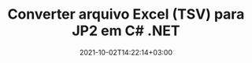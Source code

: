 ---
############################# Static ############################
layout: "autogen-gist"
date: 2021-10-02T14:22:14+03:00
draft: false
path: "pt/total/net/conversion/tsv-to-jp2/"
other_out_formats: "PDF DOC DOCX DOCM DOT DOTX DOTM TXT RTF HTML HTM MHTML MHT XLS XLSX XLSM XLSB XLT XLTX XLTM XLAM CSV TSV DIF SXC FODS PPT PPTX PPS PPSX PPSM POT POTX PPTM POTM ODT OTT OTP ODP ODS EMZ WMZ SVG SVGZ XPS TEX DCM WMF EMF BMP PNG GIF JPEG TIFF ICO WEBP JP2 TGA PSB PSD EPUB MD XML JSON DICOM FODP JPG"
ad_headline: "Converter TSV para JP2 | .NET"
ad_description: "A solução mais precisa de conversão de documentos TSV para JP2 para seus aplicativos .NET."

############################# Head ############################
head_title: "Converter TSV do Excel para JP2 em C# ASP.NET | Conversão de Documentos .NET"
head_description: "API de conversão de formatos de documento de planilha .NET Excel. Converta TSV para JP2 e mais de 100 outras imagens e formatos de arquivo de documento em aplicativos .NET (C#, VB.NET, ASP.NET e .NET Core)."

############################# Header ############################
title: "Converter arquivo Excel (TSV) para JP2 em C# .NET"
description: "Use a API nativa do conversor de documentos do Excel para converter TSV para JP2 em aplicativos C# VB.NET e ASP.NET. Trabalhe com recursos flexíveis de conversão de documentos para personalizar a aparência do documento resultante. Converta com precisão todos os formatos populares de planilhas do Excel de e para documentos do Word, apresentações do PowerPoint, PDF, Photoshop, eBook, formatos de arquivo da Web e de imagem. Converta todo o documento ou escolha páginas específicas do arquivo de documento de origem com base nos números de página ou intervalos de página seletivos e converta facilmente para um formato de documento compatível."

############################# SubMenu ############################
submenu:
    enable: false

############################# Content ############################
content:
    enable: true
    block:
    - title_left: "Como converter TSV para JP2 em C# .NET"
      content_left: |
          Siga estes passos simples para conversão de TSV para JP2 em .NET. Visualize o documento JP2 convertido como está ou renderize e exiba como HTML sem usar nenhum software externo.

          -   Crie um objeto **Converter** para converter um documento TSV
          -   Defina as opções de conversão para o formato JP2
          -   Chame o método **Convert** da instância de classe **Converter** para conversão em JP2
          -   Definir opções para visualizador de HTML
          -   Crie o objeto **Viewer** para visualizar o JP2 convertido como HTML
          
      title_right: "Instruções de download e instalação"
      content_right: |
          Você precisa dos namespaces `GroupDocs.Conversion` e `GroupDocs.Viewer` para converter formatos de arquivo de palavras em uma ampla variedade de imagens e tipos de documentos, como PDF, Microsoft Office (Word, Excel, PowerPoint, Project, Outlook), OpenDocument, HTML e diagramas CAD. Explore outras [APIs .NET para documentos do Office](https://products.conholdate.com/total/net/) oferecidas pela Conholdate.Total.
          
          Obtenha os respectivos arquivos de montagem do [Transferências](https://downloads.conholdate.com/total/net) ou busque o pacote inteiro do [Nuget](https://www.nuget.org/packages/Conholdate.Total/) para adicionar `Conholdate.Total para .NET` diretamente em seu espaço de trabalho.
          
      gisthash: "4f311c07ae9ee691b8afb7960aa6c806"
      gistfile: "excel-to-pdf-conversion.cs"

    - title_left: "Converter Excel para PDF/Word/HTML/PPTX em C#"
      content_left: |
          Converta suas planilhas do Excel para outros formatos de documentos populares, como PDF, HTML, apresentações do PowerPoint e formatos de arquivo de processamento de texto usando o código C# .NET. Carregue a pasta de trabalho do Excel de origem e salve-a como um documento convertido em algum outro formato de documento.

          -   Crie o objeto **Converter** e passe o arquivo Excel de origem para ele
          -   Instancie a classe **ConvertOptions** adequada, por exemplo (**PdfConvertOptions** para conversão para PDF, **WordProcessingConvertOptions** para conversão para formatos Word, **MarkupConvertOptions** para conversão para HTML, **PresentationConvertOptions** para conversão para formatos PowerPoint)
          -   Chame o método **Convert** da instância de classe **Converter** para conversão para PDF/HTML/PPTX ou formato de documento Word
          
      title_right: "Convertendo arquivos protegidos por senha"
      content_right: |
          Em alguns casos, o tamanho do documento convertido é maior e leva tempo para ser convertido. Por padrão, o documento convertido em cache é salvo na unidade local, mas o [Conholdate.Total for .NET](https://products.conholdate.com/total/net/) oferece recurso de implementação de cache personalizado usando a interface iCache para gerenciar com eficiência a conversão de cache resulta do seu jeito. Ele acelera o processo geral de conversão repetitiva.
          
          A [biblioteca de conversão .NET Excel](https://products.groupdocs.com/conversion/net/) também suporta a conversão de e para arquivos protegidos por senha e a compactação dos resultados da conversão para ZIP, RAR, 7Z, TAR, GZ e BZ2 formatos de arquivo.
          
      gisthash: "4f311c07ae9ee691b8afb7960aa6c806"
      gistfile: "excel-to-pdf-word-html-powerpoint-conversion.cs"

    - title_left: "Adicionar marca d'água de texto ou imagem ao JP2 em C #"
      content_left: |
          Converta documentos com precisão (TSV para JP2) exatamente como o arquivo original e aplique marcas d'água de texto ou imagem às páginas do documento convertido usando C# .NET.

          -   Crie um objeto **Converter** para converter um documento TSV
          -   Crie uma nova instância da classe **WatermarkOptions**
          -   Especifique as propriedades da marca d'água (cor, largura, texto, imagem etc.)
          -   Instanciar a classe **ConvertOptions** adequada
          -   Defina a propriedade **Watermark** da instância **ConvertOptions**
          -   Chame o método **Convert** da instância de classe **Converter** para conversão em JP2
        
      title_right: "Extração de informações do documento de origem"
      content_right: |
          O recurso de extração de informações de documentos não apenas permite obter as informações básicas sobre o arquivo do documento de origem, mas também suporta a extração de algumas informações valiosas específicas do formato de arquivo, como datas de início e término de um arquivo do Microsoft Project, quaisquer restrições de impressão em um documento PDF, lista de pastas incluídas em um arquivo de dados do Outlook etc.

          Converta formatos de arquivo de documentos populares em diferentes sistemas operacionais, como Windows, Linux ou macOS, usando plataformas como Windows Azure, Mono e Xamarin.
          
      gisthash: "a15affe15284876ce010a315a09da1f0"
      gistfile: "convert-word-to-pdf-and-add-text-watermark-to-converted-pdf.cs"

    - title_left: "Converter arquivo JSON para Excel em C# .NET"
      content_left: |
          Converter um arquivo JSON para Excel em .NET agora é mais fácil com as APIs Conholdate.Total para .NET. Use o arquivo JSON como fonte de dados e converta-o com precisão em um formato de arquivo de planilha do Excel adicionando algumas linhas de código C # sem usar nenhum software externo.

          -   Crie o objeto **Converter** para converter o arquivo JSON
          -   Instanciar a classe **SpreadsheetConvertOptions**
          -   Chame o método **Convert** da instância de classe **Converter** para conversão para XLSX
          
      title_right: "Carregar e converter documentos localizados remotamente"
      content_right: |
          Usando Conholdate.Total para .NET – os desenvolvedores podem carregar e converter documentos de vários locais remotos e recursos de armazenamento de documentos em nuvem, como Amazon S3, Microsoft Azure Blob, FTP, disco local, fluxo ou um URL simples. Você só precisa especificar o método para obter o fluxo de documentos localizado remotamente e, em seguida, passá-lo para a classe Converter como construtor.
          
          As APIs do Conholdate.Total para .NET são nativas do Windows Forms, ASP.NET, WPF, WCF ou qualquer tipo de aplicativo baseado no .NET Framework 2.0 ou posterior.
          
      gisthash: "7864dd1c0c16ca647722d18664d5c84a"
      gistfile: "json-to-excel-spreadsheet-conversion.cs"

############################# About Formats ############################
about_formats:
    enable: false
############################# More Formats ############################
more_formats:
    enable: true
    auto: false
    other_out_formats: PDF DOC DOCX DOCM DOT DOTX DOTM TXT RTF HTML HTM MHTML MHT XLS XLSX XLSM XLSB XLT XLTX XLTM XLAM CSV TSV DIF SXC FODS PPT PPTX PPS PPSX PPSM POT POTX PPTM POTM ODT OTT OTP ODP ODS EMZ WMZ SVG SVGZ XPS TEX DCM WMF EMF BMP PNG GIF JPEG TIFF ICO WEBP JP2 TGA PSB PSD EPUB MD XML JSON DICOM FODP JPG
############################# Back to top ###############################
back_to_top:
  enable: true
---